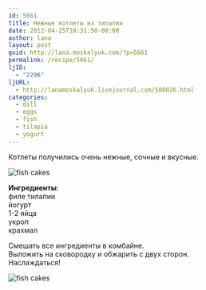 ```yaml
---
id: 5661
title: Нежные котлеты из тилапии
date: 2012-04-25T18:31:50-08:00
author: lana
layout: post
guid: http://lana.moskalyuk.com/?p=5661
permalink: /recipe/5661/
ljID:
  - "2296"
ljURL:
  - http://lanamoskalyuk.livejournal.com/588026.html
categories:
  - dill
  - eggs
  - fish
  - tilapia
  - yogurt
---
```

Котлеты получились очень нежные, сочные и вкусные.

![fish cakes](http://farm6.staticflickr.com/5235/6968314206_1c511b18ea_z.jpg) 

**Ингредиенты**:  
филе тилапии  
йогурт  
1-2 яйца  
укроп  
крахмал

Смешать все ингредиенты в комбайне.  
Выложить на сковородку и обжарить с двух сторон.  
Наслаждаться!

![fish cakes](http://farm6.staticflickr.com/5322/7114391665_2c003fda07_z.jpg)